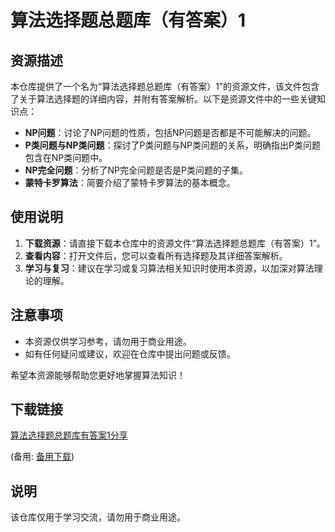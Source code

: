 # 算法选择题总题库（有答案）1

## 资源描述

本仓库提供了一个名为“算法选择题总题库（有答案）1”的资源文件，该文件包含了关于算法选择题的详细内容，并附有答案解析。以下是资源文件中的一些关键知识点：

- **NP问题**：讨论了NP问题的性质，包括NP问题是否都是不可能解决的问题。
- **P类问题与NP类问题**：探讨了P类问题与NP类问题的关系，明确指出P类问题包含在NP类问题中。
- **NP完全问题**：分析了NP完全问题是否是P类问题的子集。
- **蒙特卡罗算法**：简要介绍了蒙特卡罗算法的基本概念。

## 使用说明

1. **下载资源**：请直接下载本仓库中的资源文件“算法选择题总题库（有答案）1”。
2. **查看内容**：打开文件后，您可以查看所有选择题及其详细答案解析。
3. **学习与复习**：建议在学习或复习算法相关知识时使用本资源，以加深对算法理论的理解。

## 注意事项

- 本资源仅供学习参考，请勿用于商业用途。
- 如有任何疑问或建议，欢迎在仓库中提出问题或反馈。

希望本资源能够帮助您更好地掌握算法知识！

## 下载链接
[算法选择题总题库有答案1分享](https://pan.quark.cn/s/7ea02e9a48b6) 

(备用: [备用下载](https://pan.baidu.com/s/10aiSfdertU5j6SkBSstvYA?pwd=1234))

## 说明

该仓库仅用于学习交流，请勿用于商业用途。
